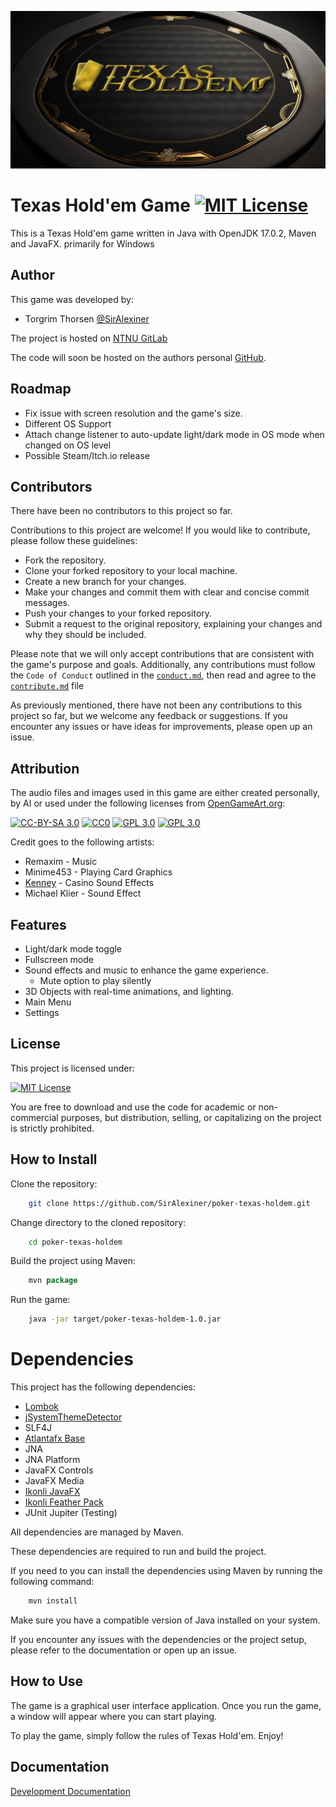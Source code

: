 ![Image of a table and gold logo that reads Texas Hold em](PTH.jpg)

# Texas Hold'em Game [![MIT License](https://img.shields.io/badge/License-MIT-green.svg)](https://opensource.org/license/mit/)

This is a Texas Hold'em game written in Java with OpenJDK 17.0.2, Maven and JavaFX.
primarily for Windows

## Author
This game was developed by:
- Torgrim Thorsen [@SirAlexiner](https://github.com/SirAlexiner)

The project is hosted on [NTNU GitLab](https://git.gvk.idi.ntnu.no/Nintendo_Alex/poker-texas-holdem)

The code will soon be hosted on the authors personal [GitHub](https://github.com/SirAlexiner).

## Roadmap

- Fix issue with screen resolution and the game's size.
- Different OS Support
- Attach change listener to auto-update light/dark mode in OS mode when changed on OS level
- Possible Steam/Itch.io release

## Contributors
There have been no contributors to this project so far.

Contributions to this project are welcome! If you would like to contribute, please follow these guidelines:

- Fork the repository.
- Clone your forked repository to your local machine.
- Create a new branch for your changes.
- Make your changes and commit them with clear and concise commit messages.
- Push your changes to your forked repository.
- Submit a request to the original repository, explaining your changes and why they should be included.
  
Please note that we will only accept contributions that are consistent with the game's purpose and goals. Additionally, any contributions must follow the `Code of Conduct` outlined in the [`conduct.md`](conduct.md), then read and agree to the [`contribute.md`](contribute.md) file

As previously mentioned, there have not been any contributions to this project so far, but we welcome any feedback or suggestions. If you encounter any issues or have ideas for improvements, please open up an issue.

## Attribution
The audio files and images used in this game are either created personally, by AI or used under the following licenses from [OpenGameArt.org](https://opengameart.org/):

[![CC-BY-SA 3.0](https://img.shields.io/badge/Licence-CC--BY--SA%203.0-green.svg)](https://creativecommons.org/licenses/by-sa/3.0/)
[![CC0](https://img.shields.io/badge/Licence-CC0-green.svg)](https://opensource.org/license/unlicense/)
[![GPL 3.0](https://img.shields.io/badge/Licence-GPL%203.0-green.svg)](https://opensource.org/license/gpl-3-0/)
[![GPL 3.0](https://img.shields.io/badge/Licence-GPL%202.0-green.svg)](https://opensource.org/license/gpl-2-0/)

  Credit goes to the following artists:

- Remaxim - Music
- Minime453 - Playing Card Graphics
- [Kenney](https://www.kenney.nl/) - Casino Sound Effects
- Michael Klier - Sound Effect


## Features

- Light/dark mode toggle
- Fullscreen mode
- Sound effects and music to enhance the game experience.
  - Mute option to play silently
- 3D Objects with real-time animations, and lighting.
- Main Menu
- Settings


## License

This project is licensed under:

[![MIT License](https://img.shields.io/badge/License-MIT-green.svg)](https://opensource.org/license/mit/)

You are free to download and use the code for academic or non-commercial purposes, but distribution, selling, or capitalizing on the project is strictly prohibited.

## How to Install
Clone the repository:
```bash
    git clone https://github.com/SirAlexiner/poker-texas-holdem.git
```
Change directory to the cloned repository:
```bash
    cd poker-texas-holdem
```
Build the project using Maven:
```java
    mvn package
```
Run the game:
```bash
    java -jar target/poker-texas-holdem-1.0.jar
```

# Dependencies
This project has the following dependencies:

- [Lombok](https://projectlombok.org/)
- [jSystemThemeDetector](https://github.com/Dansoftowner/jSystemThemeDetector)
- SLF4J
- [Atlantafx Base](https://github.com/mkpaz/atlantafx)
- JNA
- JNA Platform
- JavaFX Controls
- JavaFX Media
- [Ikonli JavaFX](https://github.com/kordamp/ikonli)
- [Ikonli Feather Pack](https://github.com/kordamp/ikonli)
- JUnit Jupiter (Testing)

All dependencies are managed by Maven.

These dependencies are required to run and build the project.

If you need to you can install the dependencies using Maven by running the following command:
```java
    mvn install
```
Make sure you have a compatible version of Java installed on your system.

If you encounter any issues with the dependencies or the project setup, please refer to the documentation or open up an issue.

## How to Use
The game is a graphical user interface application. Once you run the game, a window will appear where you can start playing.

To play the game, simply follow the rules of Texas Hold'em. Enjoy!

## Documentation

[Development Documentation](DevDoc.pdf)